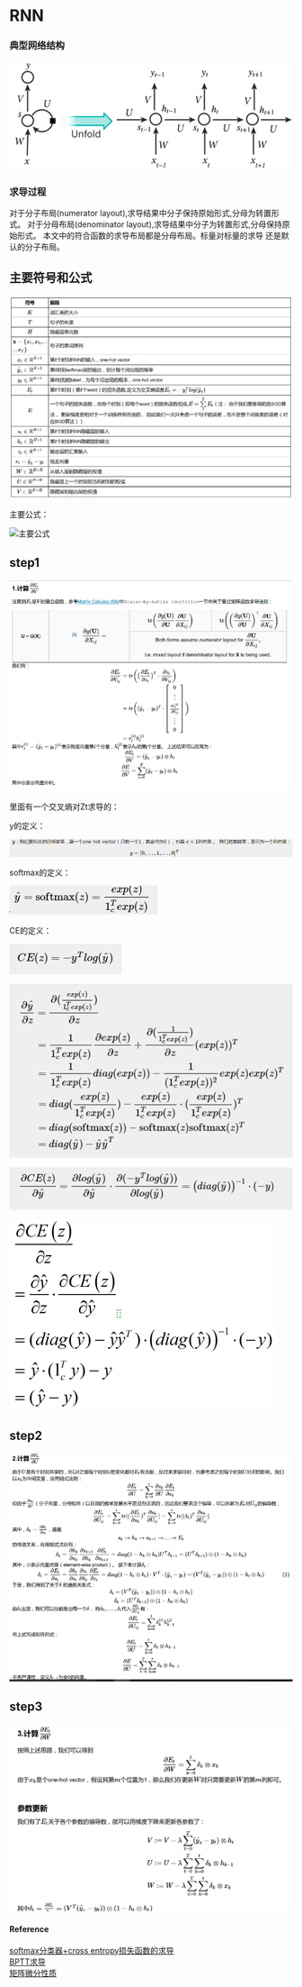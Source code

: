 # RNN

[//]: # (Image References)
[image1]: ./data/vanillarn.bmp
[image2]: ./data/signal.bmp
[image3]: ./data/formula.bmp
[step1]: ./data/step1.bmp
[step2]: ./data/step2.bmp
[step3]: ./data/step3.bmp
[y]: ./data/y.bmp
[softmax]: ./data/softmax.bmp
[CE]: ./data/CE.bmp
[Y_HAT_Z]: ./data/1.bmp
[CE_Y_HAT]: ./data/2.bmp
[CE_Z]: ./data/CE_DI.bmp

### 典型网络结构
![vanilla rnn][image1]
### 求导过程

对于分子布局(numerator layout),求导结果中分子保持原始形式,分母为转置形式。
对于分母布局(denominator layout),求导结果中分子为转置形式,分母保持原始形式。
本文中的符合函数的求导布局都是分母布局。标量对标量的求导 还是默认的分子布局。

## 主要符号和公式

![符号表][image2]

主要公式：

![主要公式][image3]

## step1

![1][step1]

里面有一个交叉熵对Zt求导的：

y的定义：

![y的定义][y]

softmax的定义：

![softmax的定义][softmax]

CE的定义：

![CE的定义][CE]

![Y_HAT_Z][Y_HAT_Z]

![CE_Y_HAT][CE_Y_HAT]

![CE_Z][CE_Z]

## step2

![2][step2]

## step3

![3][step3]


#### Reference
[softmax分类器+cross entropy损失函数的求导](https://www.cnblogs.com/wacc/p/5341676.html)  
[BPTT求导](http://www.cnblogs.com/wacc/p/5341670.html)  
[矩阵微分性质](https://www.cnblogs.com/pinard/p/10791506.html)  
